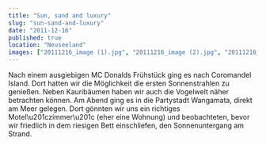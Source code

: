 ```yaml
---
title: "Sun, sand and luxury"
slug: "sun-sand-and-luxury"
date: "2011-12-16"
published: true
location: "Neuseeland"
images: ["20111216_image (1).jpg", "20111216_image (2).jpg", "20111216_image (3).jpg", "20111216_image (4).jpg", "20111216_image (5).jpg", "20111216_image (6).jpg"]
---
```

Nach einem ausgiebigen MC Donalds Frühstück ging es nach Coromandel Island. Dort hatten wir die Möglichkeit die ersten Sonnenstrahlen zu genießen. Neben Kauribäumen haben wir auch die Vogelwelt näher betrachten können. Am Abend ging es in die Partystadt Wangamata, direkt am Meer gelegen. Dort gönnten wir uns ein richtiges Motel\u201czimmer\u201c (eher eine Wohnung) und beobachteten, bevor wir friedlich in dem riesigen Bett einschliefen, den Sonnenuntergang am Strand.